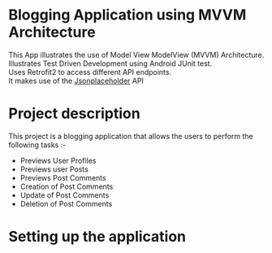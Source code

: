 # Blogging Application using MVVM Architecture
This App illustrates the use of Model View ModelView (MVVM) Architecture.</Br>
Illustrates Test Driven Development using Android JUnit test. </Br>
Uses Retrofit2 to access different API endpoints.</Br>
It makes use of the [Jsonplaceholder](https://jsonplaceholder.typicode.com/guide/) API

# Project description
This project is a blogging application that allows the users to perform the following tasks :-
* Previews User Profiles
* Previews user Posts
* Previews Post Comments
* Creation of Post Comments
* Update of Post Comments
* Deletion of Post Comments

# Setting up the application
``` git clone

